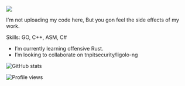 ![](https://media.giphy.com/media/2J8jIHqqIr6tW/giphy.gif)

I'm not uploading my code here, But you gon feel the side effects of my work.

Skills: GO, C++, ASM, C#

- I’m currently learning offensive Rust. 
- I’m looking to collaborate on tnpitsecurity/ligolo-ng

![GitHub stats](https://github-readme-stats.vercel.app/api?username=rbwdenny&show_icons=true)  

![Profile views](https://gpvc.arturio.dev/rbwdenny)  
